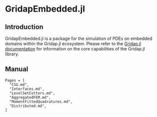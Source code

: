 # GridapEmbedded.jl

## Introduction

GridapEmbedded.jl is a package for the simulation of PDEs on embedded domains within the Gridap.jl ecosystem. Please refer to the [Gridap.jl documentation](https://gridap.github.io/Gridap.jl/stable/) for information on the core capabilities of the Gridap.jl library.

## Manual

```@contents
Pages = [
  "CSG.md",
  "Interfaces.md",
  "LevelSetCutters.md",
  "AggregatedFEM.md",
  "MomentFittedQuadratures.md",
  "Distributed.md",
]
```
